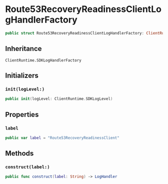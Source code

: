 # Route53RecoveryReadinessClientLogHandlerFactory

``` swift
public struct Route53RecoveryReadinessClientLogHandlerFactory: ClientRuntime.SDKLogHandlerFactory 
```

## Inheritance

`ClientRuntime.SDKLogHandlerFactory`

## Initializers

### `init(logLevel:)`

``` swift
public init(logLevel: ClientRuntime.SDKLogLevel) 
```

## Properties

### `label`

``` swift
public var label = "Route53RecoveryReadinessClient"
```

## Methods

### `construct(label:)`

``` swift
public func construct(label: String) -> LogHandler 
```
